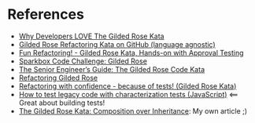 # References

- [Why Developers LOVE The Gilded Rose Kata](https://www.youtube.com/watch?v=Mt4XpGxigT4&list=PL7GpAlmbnHyBZR4GA2JfnUxBLiY1-stMf)
- [Gilded Rose Refactoring Kata on GitHub (language agnostic)](https://github.com/emilybache/GildedRose-Refactoring-Kata)
- [Fun Refactoring! - Gilded Rose Kata, Hands-on with Approval Testing](https://www.youtube.com/watch?v=OdnV8hc9L7I)
- [Sparkbox Code Challenge: Gilded Rose](https://sparkbox.com/foundry/sparkbox_code_challenge_gilded_rose)
- [The Senior Engineer’s Guide: The Gilded Rose Code Kata](https://www.johngerace.com/gilded-rose-kata/)
- [Refactoring Gilded Rose](http://sourcery.ai/blog/refactoring-gilded-rose/)
- [Refactoring with confidence - because of tests! (Gilded Rose Kata)](https://www.youtube.com/watch?v=wGQPqPorLQ4)
- [How to test legacy code with characterization tests (JavaScript)](https://www.youtube.com/watch?v=2q5PdGdlL8Y) <== Great about building tests!
- [The Gilded Rose Kata: Composition over Inheritance](https://dev.to/the-software-s-journey/the-gilded-rose-kata-composition-over-inheritance-537p): My own article ;)
